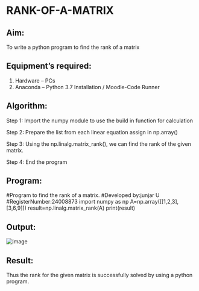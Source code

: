 # RANK-OF-A-MATRIX
## Aim:
To write a python program to find the rank of a matrix
## Equipment’s required:
1. 	Hardware – PCs
2. 	Anaconda – Python 3.7 Installation / Moodle-Code Runner
## Algorithm:
Step 1:
Import the numpy module to use the build in function for calculation

Step 2:
Prepare the list from each linear equation assign in np.array()

Step 3:
Using the np.linalg.matrix_rank(), we can find the rank of the given matrix.

Step 4:
End the program 
## Program:
#Program to find the rank of a matrix.
#Developed by:junjar U
#RegisterNumber:24008873
import numpy as np
A=np.array([[1,2,3],[3,6,9]])
result=np.linalg.matrix_rank(A)
print(result)

## Output:
![image](https://github.com/user-attachments/assets/0751f60d-3046-4847-baf0-c1e5ab3ec639)

## Result:
Thus the rank for the given matrix is successfully solved by  using a python program.

